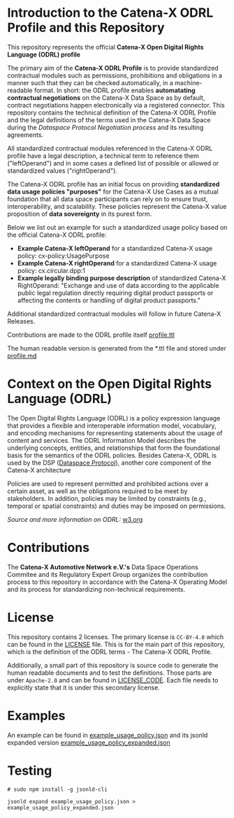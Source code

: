 
# Introduction to the Catena-X ODRL Profile and this Repository

This repository represents the official **Catena-X Open Digital Rights Language (ODRL) profile**

The primary aim of the **Catena-X ODRL Profile** is to provide standardized contractual modules such as permissions, prohibitions and obligations in a manner such that they can be checked automatically, in a machine-readable format. In short: the ODRL profile enables **automatating contractual negotiations** on the Catena-X Data Space as by default, contract negotiations happen electronically via a registered connector. This repository contains the technical definition of the Catena-X ODRL Profile and the legal definitions of the terms used in the Catena-X Data Space during the *Dataspace Protocol Negotiation process* and its resulting agreements.

All standardized contractual modules referenced in the Catena-X ODRL profile have a legal description, a technical term to reference them ("leftOperand") and in some cases a defined list of possible or allowed or standardized values ("rightOperand").

The Catena-X ODRL profile has an initial focus on providing **standardized data usage policies "purposes"** for the Catena-X Use Cases as a mutual foundation that all data space participants can rely on to ensure trust, interoperability, and scalability. These policies represent the Catena-X value proposition of **data sovereignty** in its purest form.

Below we list out an example for such a standardized usage policy based on the official Catena-X ODRL profile:

- **Example Catena-X leftOperand** for a standardized Catena-X usage policy: cx-policy:UsagePurpose
- **Example Catena-X rightOperand** for a standardized Catena-X usage policy: cx.circular.dpp:1
- **Example legally binding purpose description** of standardized Catena-X RightOperand: "Exchange and use of data according to the applicable public legal regulation directly requiring digital product passports or affecting the contents or handling of digital product passports."

Additional standardized contractual modules will follow in future Catena-X Releases.

Contributions are made to the ODRL profile itself [profile.ttl](./profile.ttl)

The human readable version is generated from the *.ttl file and stored under [profile.md](./profile.md)

# Context on the Open Digital Rights Language (ODRL)

The Open Digital Rights Language (ODRL) is a policy expression language that provides a flexible and interoperable information model, vocabulary, and encoding mechanisms for representing statements about the usage of content and services. The ODRL Information Model describes the underlying concepts, entities, and relationships that form the foundational basis for the semantics of the ODRL policies. Besides Catena-X, ODRL is used by the DSP ([Dataspace Protocol](https://docs.internationaldataspaces.org/dataspace-protocol/)), another core component of the Catena-X architecture

Policies are used to represent permitted and prohibited actions over a certain asset, as well as the obligations required to be meet by stakeholders. In addition, policies may be limited by constraints (e.g., temporal or spatial constraints) and duties may be imposed on permissions.

*Source and more information on ODRL:* [w3.org](https://www.w3.org/TR/odrl-model/)

# Contributions

The **Catena-X Automotive Network e.V.'s** Data Space Operations Commitee and its Regulatory Expert Group organizes the contribution process to this repository in accordance with the Catena-X Operating Model and its process for standardizing non-technical requirements.

# License

This repository contains 2 licenses. The primary license is `CC-BY-4.0` which can be found in the [LICENSE](./LICENSE) file. This is for the main part of this repository, which is the definition of the ODRL terms - The Catena-X ODRL Profile.

Additionally, a small part of this repository is source code to generate the human readable documents and to test the definitions. Those parts are under `Apache-2.0` and can be found in [LICENSE_CODE](./LICENSE_CODE). Each file needs to explicitly state that it is under this secondary license.

# Examples

An example can be found in [example_usage_policy.json](./example_usage_policy.json) and its jsonld expanded version [example_usage_policy_expanded.json](./example_usage_policy_expanded.json)

# Testing

```
# sudo npm install -g jsonld-cli

jsonld expand example_usage_policy.json > example_usage_policy_expanded.json
```
